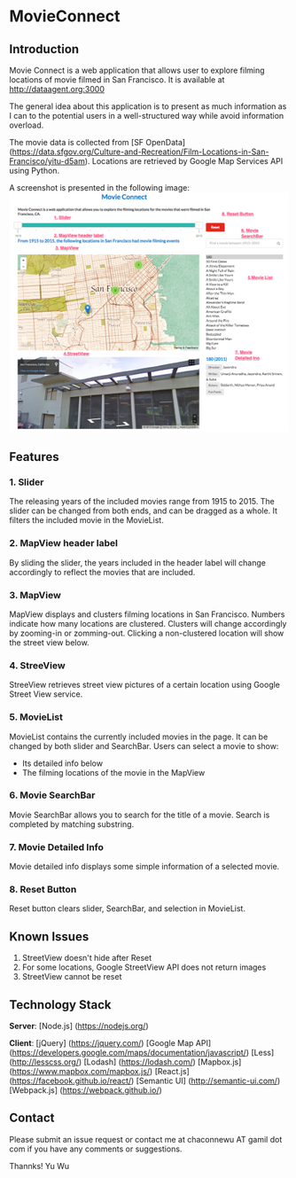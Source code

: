 # MovieConnect

## Introduction
Movie Connect is a web application that allows user to explore filming locations
of movie filmed in San Francisco. It is available at http://dataagent.org:3000

The general idea about this application is to present as much information as I can
to the potential users in a well-structured way while avoid information overload.

The movie data is collected from [SF OpenData] (https://data.sfgov.org/Culture-and-Recreation/Film-Locations-in-San-Francisco/yitu-d5am).
Locations are retrieved by Google Map Services API using Python.

A screenshot is presented in the following image:
![Description](https://raw.githubusercontent.com/chaconnewu/MovieConnect/master/intro.png)

## Features
### 1. Slider
The releasing years of the included movies range from 1915 to 2015. The slider can
be changed from both ends, and can be dragged as a whole. It filters the included
movie in the MovieList.

### 2. MapView header label
By sliding the slider, the years included in the header label will change accordingly
to reflect the movies that are included.

### 3. MapView
MapView displays and clusters filming locations in San Francisco. Numbers indicate
how many locations are clustered. Clusters will change accordingly by zooming-in
or zomming-out. Clicking a non-clustered location will show the street view below.

### 4. StreeView
StreeView retrieves street view pictures of a certain location using Google Street
View service.

### 5. MovieList
MovieList contains the currently included movies in the page. It can be changed by
both slider and SearchBar. Users can select a movie to show:
* Its detailed info below
* The filming locations of the movie in the MapView

### 6. Movie SearchBar
Movie SearchBar allows you to search for the title of a movie. Search is completed
by matching substring.

### 7. Movie Detailed Info
Movie detailed info displays some simple information of a selected movie.

### 8. Reset Button
Reset button clears slider, SearchBar, and selection in MovieList.

## Known Issues
1. StreetView doesn't hide after Reset
2. For some locations, Google StreetView API does not return images
3. StreetView cannot be reset

## Technology Stack
**Server**:
[Node.js] (https://nodejs.org/)

**Client**:
[jQuery] (https://jquery.com/)
[Google Map API] (https://developers.google.com/maps/documentation/javascript/)
[Less] (http://lesscss.org/)
[Lodash] (https://lodash.com/)
[Mapbox.js] (https://www.mapbox.com/mapbox.js/)
[React.js] (https://facebook.github.io/react/)
[Semantic UI] (http://semantic-ui.com/)
[Webpack.js] (https://webpack.github.io/)


## Contact
Please submit an issue request or contact me at chaconnewu AT gamil dot com if
you have any comments or suggestions.

Thannks!
Yu Wu
